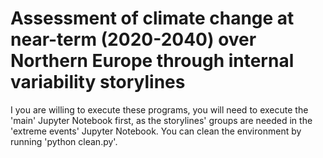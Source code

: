 # Assessment of climate change at near-term (2020-2040) over Northern Europe through internal variability storylines

I you are willing to execute these programs, you will need to execute the 'main' Jupyter Notebook first, as the storylines' groups are needed in the 'extreme events' Jupyter Notebook.
You can clean the environment by running 'python clean.py'.
